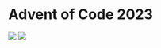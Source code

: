 Advent of Code 2023
===================

![](https://img.shields.io/badge/stars%20⭐-28-yellow) ![](https://img.shields.io/badge/days%20completed-14-red)

